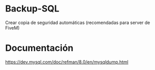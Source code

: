 # Backup-SQL
Crear copia de seguridad automáticas (recomendadas para server de FiveM)

# Documentación
https://dev.mysql.com/doc/refman/8.0/en/mysqldump.html